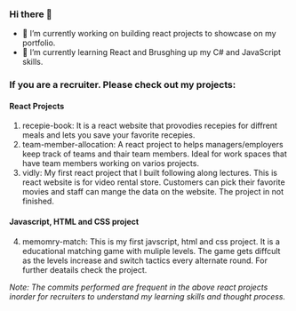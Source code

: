 ### Hi there 👋


- 🔭 I’m currently working on building react projects to showcase on my portfolio.
- 🌱 I’m currently learning React and Brusghing up my C# and JavaScript skills.

### If you are a recruiter. Please check out my projects:
#### React Projects
1. recepie-book: It is a react website that provodies recepies for diffrent meals and lets you save your favorite recepies.
2. team-member-allocation: A react project to helps managers/employers keep track of teams and thair team members. Ideal for work spaces that have team members working on varios projects.
3. vidly: My first react project that I built following along lectures. This is react website is for video rental store. Customers can pick their favorite movies and staff can mange the data on the website. The project in not finished.
#### Javascript, HTML and CSS project
4. memomry-match: This is my first javscript, html and css project. It is a educational matching game with muliple levels. The game gets diffcult as the levels increase and switch tactics every alternate round. For further deatails check the project.

*Note: The commits performed are frequent in the above react projects inorder for recruiters to understand my learning skills and thought process.*

<!--
**KirannVaka/KirannVaka** is a ✨ _special_ ✨ repository because its `README.md` (this file) appears on your GitHub profile.

Here are some ideas to get you started:

- 🔭 I’m currently working on Recepie Book a react project
- 🌱 I’m currently learning React and Brusghing up my C# and JavaScript skills.
-->
